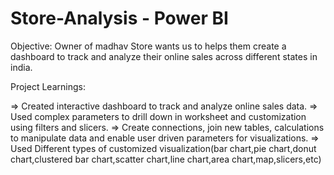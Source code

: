 # Store-Analysis - Power BI
Objective: 
Owner of madhav Store wants us to helps them create a dashboard to track and analyze their online sales across different states in india.

Project Learnings:

=> Created interactive dashboard to track and analyze online sales data.
=> Used complex parameters to drill down in worksheet and customization using filters and slicers.
=> Create connections, join new tables, calculations to manipulate data and enable user driven parameters for visualizations.
=> Used Different types of customized visualization(bar chart,pie chart,donut chart,clustered bar chart,scatter chart,line chart,area 
   chart,map,slicers,etc)




